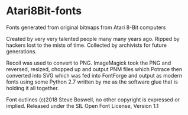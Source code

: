 # Atari8Bit-fonts
Fonts generated from original bitmaps from Atari 8-Bit computers

Created by very very talented people many many years ago. Ripped by hackers lost to the mists of time. Collected by archivists for future generations. 

Recoil was used to convert to PNG. ImageMagick took the PNG and reversed, resized, chopped up and output PNM files which Potrace then converted into SVG which was fed into FontForge and output as modern fonts using some Python 2.7 written by me as the software glue that is holding it all together.

Font outlines (c)2018 Steve Boswell, no other copyright is expressed or implied. 
Released under the SIL Open Font License, Version 1.1

